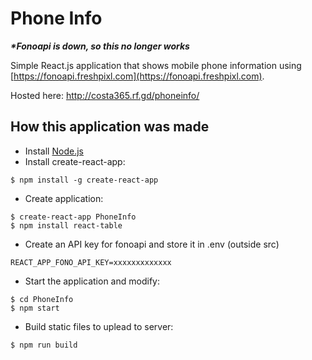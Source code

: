 # Phone Info

***\*Fonoapi is down, so this no longer works***

Simple React.js application that shows mobile phone information using [https://fonoapi.freshpixl.com](https://fonoapi.freshpixl.com).

Hosted here: http://costa365.rf.gd/phoneinfo/

## How this application was made

- Install [Node.js](https://nodejs.org)
- Install create-react-app: 
```console
$ npm install -g create-react-app
```
- Create application:
```console
$ create-react-app PhoneInfo
$ npm install react-table
```
- Create an API key for fonoapi and store it in .env (outside src)
```console
REACT_APP_FONO_API_KEY=xxxxxxxxxxxxx
```
- Start the application and modify:
```console
$ cd PhoneInfo
$ npm start
```
- Build static files to uplead to server:
```console
$ npm run build
```
